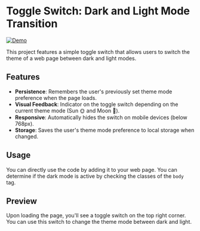 # Toggle Switch: Dark and Light Mode Transition
[![Demo](https://twitter.com/i/status/1694660110935543828)](https://twitter.com/i/status/1694660110935543828)

This project features a simple toggle switch that allows users to switch the theme of a web page between dark and light modes.

## Features

- **Persistence**: Remembers the user's previously set theme mode preference when the page loads.
- **Visual Feedback**: Indicator on the toggle switch depending on the current theme mode (Sun 🌞 and Moon 🌙).
- **Responsive**: Automatically hides the switch on mobile devices (below 768px).
- **Storage**: Saves the user's theme mode preference to local storage when changed.

## Usage

You can directly use the code by adding it to your web page. You can determine if the dark mode is active by checking the classes of the `body` tag.

## Preview

Upon loading the page, you'll see a toggle switch on the top right corner. You can use this switch to change the theme mode between dark and light.
